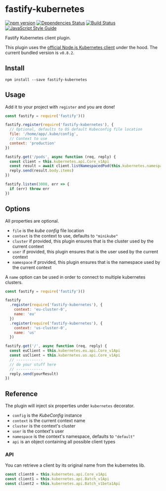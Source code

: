 # fastify-kubernetes

[![npm version](https://badge.fury.io/js/fastify-kubernetes.svg)](https://badge.fury.io/js/fastify-kubernetes) [![Dependencies Status](https://david-dm.org/greguz/fastify-kubernetes.svg)](https://david-dm.org/greguz/fastify-kubernetes.svg) [![Build Status](https://travis-ci.com/greguz/fastify-kubernetes.svg?branch=master)](https://travis-ci.com/greguz/fastify-kubernetes) [![JavaScript Style Guide](https://img.shields.io/badge/code_style-standard-brightgreen.svg)](https://standardjs.com)

Fastify Kubernetes client plugin.

This plugin uses the [official Node.js Kubernetes client](https://www.npmjs.com/package/@kubernetes/client-node) under the hood. The current bundled version  is `v0.8.2`.

## Install

```
npm install --save fastify-kubernetes
```

## Usage

Add it to your project with `register` and you are done!

```javascript
const fastify = require('fastify')()

fastify.register(require('fastify-kubernetes'), {
  // Optional, defaults to OS default Kubeconfig file location
  file: '/home/app/.kube/config',
  // Context to use
  context: 'production'
})

fastify.get('/pods', async function (req, reply) {
  const client = this.kubernetes.api.Core_v1Api
  const result = await client.listNamespacedPod(this.kubernetes.namespace)
  reply.send(result.body.items)
})

fastify.listen(3000, err => {
  if (err) throw err
})
```

## Options

All properties are optional.

- `file` is the *kube config* file location
- `context` is the context to use, defaults to `"minikube"`
- `cluster` if provided, this plugin ensures that is the cluster used by the current context
- `user` if provided, this plugin ensures that is the user used by the current context
- `namespace` if provided, this plugin ensures that is the namespace used by the current context

A `name` option can be used in order to connect to multiple kubernetes clusters.

```javascript
const fastify = require('fastify')()

fastify
  .register(require('fastify-kubernetes'), {
    context: 'eu-cluster-0',
    name: 'eu'
  })
  .register(require('fastify-kubernetes'), {
    context: 'us-cluster-0',
    name: 'us'
  })

fastify.get('/', async function (req, reply) {
  const euClient = this.kubernetes.eu.api.Core_v1Api
  const usClient = this.kubernetes.us.api.Core_v1Api
  // ------------
  // do your stuff here
  // ------------
  reply.send(yourResult)
})
```

## Reference

The plugin will inject six properties under `kubernetes` decorator.

- `config` is the *KubeConfig* instance
- `context` is the current context name
- `cluster` is the context's cluster
- `user` is the context's user
- `namespace` is the context's namespace, defaults to `"default"`
- `api` is an object containing all possible client types

### API

You can retrieve a client by its original name from the kubernetes lib.

```javascript
const client0 = this.kubernetes.api.Core_v1Api
const client1 = this.kubernetes.api.Batch_v1Api
const client2 = this.kubernetes.api.Batch_v1beta1Api
```
